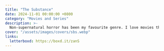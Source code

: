 ```yaml
---
title: "The Substance"
date: 2024-11-01 00:00:00 +0800
category: "Movies and Series"
description: >-
  Non-supernatural horror has been my favourite genre. I love movies that make me think; they are relaxing. The Substance turned out to be the best for that this year. I paired that with It's What's Inside and a Chucky (movies and series) binge. A big sci-fi thriller series recommendation, which is super well made in the same vein, is Russian Doll. Natasha Lyonne has been mesmerising between this, But I'm a Cheerleader, and His Three Daughters!
cover: "/assets/images/covers/sbs.webp"
links:
  letterboxd: https://boxd.it/zanS
---
```

